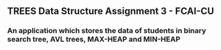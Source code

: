 ## TREES Data Structure Assignment 3 - FCAI-CU
### An application which stores the data of students in binary search tree, AVL trees, MAX-HEAP and MIN-HEAP

